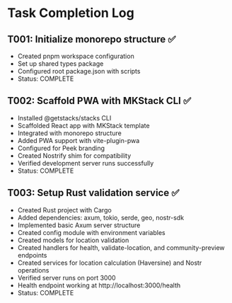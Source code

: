 # Task Completion Log

## T001: Initialize monorepo structure ✅
- Created pnpm workspace configuration
- Set up shared types package
- Configured root package.json with scripts
- Status: COMPLETE

## T002: Scaffold PWA with MKStack CLI ✅
- Installed @getstacks/stacks CLI
- Scaffolded React app with MKStack template
- Integrated with monorepo structure
- Added PWA support with vite-plugin-pwa
- Configured for Peek branding
- Created Nostrify shim for compatibility
- Verified development server runs successfully
- Status: COMPLETE

## T003: Setup Rust validation service ✅
- Created Rust project with Cargo
- Added dependencies: axum, tokio, serde, geo, nostr-sdk
- Implemented basic Axum server structure
- Created config module with environment variables
- Created models for location validation
- Created handlers for health, validate-location, and community-preview endpoints
- Created services for location calculation (Haversine) and Nostr operations
- Verified server runs on port 3000
- Health endpoint working at http://localhost:3000/health
- Status: COMPLETE